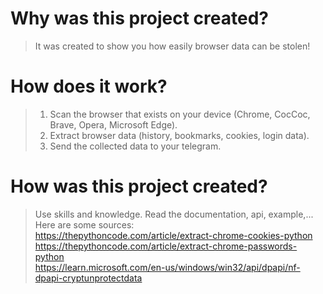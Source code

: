 # Why was this project created?
> It was created to show you how easily browser data can be stolen!
# How does it work?
> 1. Scan the browser that exists on your device (Chrome, CocCoc, Brave, Opera, Microsoft Edge).
> 2. Extract browser data (history, bookmarks, cookies, login data).
> 3. Send the collected data to your telegram.
# How was this project created?
> Use skills and knowledge.
> Read the documentation, api, example,...   
> Here are some sources:  
> https://thepythoncode.com/article/extract-chrome-cookies-python  
> https://thepythoncode.com/article/extract-chrome-passwords-python  
> https://learn.microsoft.com/en-us/windows/win32/api/dpapi/nf-dpapi-cryptunprotectdata  
